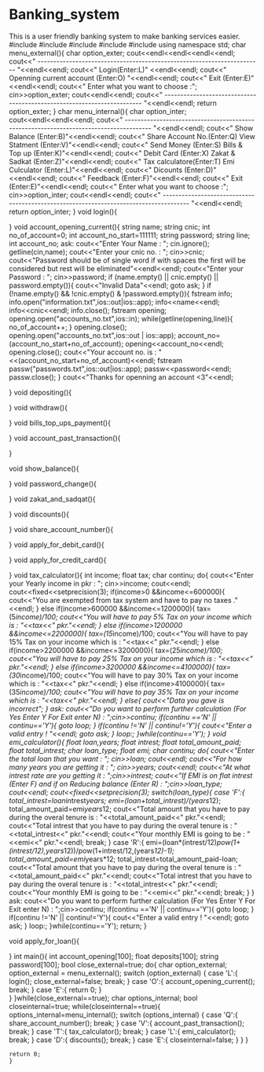 # Banking_system
This is a user friendly banking system to make  banking services easier.
#include<iostream>
#include<fstream>
#include<string>
#include<cmath>
#include<iomanip>
using namespace std;
char menu_external(){
    char option_exter;
    cout<<endl<<endl<<endl<<endl;
    cout<<"                                            -----------------------------------------------------------------------        "<<endl<<endl;
    cout<<"                                                                       Login(Enter:L)"                                <<endl<<endl;
    cout<<"                                                              Openning current account (Enter:O)            "<<endl<<endl;
    cout<<"                                                                         Exit (Enter:E)"                                <<endl<<endl;
    cout<<"                                         Enter what you want to choose :"; cin>>option_exter; cout<<endl<<endl;
    cout<<"                                            -----------------------------------------------------------------------        "<<endl<<endl;
    return option_exter;
}
char menu_internal(){
    char option_inter;
    cout<<endl<<endl<<endl;
    cout<<"                                     --------------------------------------------------------------------------------------        "<<endl<<endl;
    cout<<"                                                                     Show Balance (Enter:B)"<<endl<<endl;
    cout<<"                                           Share Account No.(Enter:Q)                        View Statment (Enter:V)"<<endl<<endl;
    cout<<"                                       Send Money (Enter:S)                                     Bills & Top up (Enter:K)"<<endl<<endl;
    cout<<"                                       Debit Card (Enter:X)                                     Zakat & Sadkat (Enter:Z)"<<endl<<endl;
    cout<<"                                       Tax calculatore(Enter:T)                                 Emi Culculator (Enter:L)"<<endl<<endl;
    cout<<"                                                                      Dicounts (Enter:D)"<<endl<<endl;
    cout<<"                                                                      Feedback (Enter:F)"<<endl<<endl;
    cout<<"                                                                      Exit (Enter:E)"<<endl<<endl;
    cout<<"                                         Enter what you want to choose :"; cin>>option_inter; cout<<endl<<endl;
    cout<<"                                     --------------------------------------------------------------------------------------        "<<endl<<endl;
    return option_inter;
}
void login(){

}
void account_opening_current(){
    string name;
    string cnic;
    int no_of_account=0;
    int account_no_start=111111;
    string password;
    string line;
    int account_no;
    ask:
    cout<<"Enter Your Name : ";
    cin.ignore();
    getline(cin,name);
    cout<<"Enter your cnic no. : ";
    cin>>cnic;
    cout<<"Password should be of single word if with spaces the first will be considered but rest will be eliminated"<<endl<<endl;
    cout<<"Enter your Password : ";
    cin>>password;
    if (name.empty() || cnic.empty() || password.empty()){
        cout<<"Invalid Data"<<endl;
        goto ask;
    }
    if (!name.empty() && !cnic.empty() & !password.empty()){
    fstream info;
    info.open("information.txt",ios::out|ios::app);
    info<<name<<endl;
    info<<cnic<<endl;
    info.close();
    fstream opening;
    opening.open("accounts_no.txt",ios::in);
    while(getline(opening,line)){
        no_of_account++;
    }
    opening.close();
    opening.open("accounts_no.txt",ios::out | ios::app);
    account_no=(account_no_start+no_of_account);
    opening<<account_no<<endl;
    opening.close();
    cout<<"Your account no. is : "<<(account_no_start+no_of_account)<<endl;
     fstream passw("passwords.txt",ios::out|ios::app);
    passw<<password<<endl;
    passw.close();
    }
    cout<<"Thanks for openning an account <3"<<endl;

}
void depositing(){

}
void withdraw(){

}
void bills_top_ups_payment(){

}
void account_past_transaction(){

}

void show_balance(){

}
void password_change(){

}
void zakat_and_sadqat(){

}
void discounts(){
    
}
void share_account_number(){

}
void apply_for_debit_card(){

}
void apply_for_credit_card(){

}
void tax_calculator(){
    int income;
    float tax;
    char continu;
    do{
    cout<<"Enter your Yearly income in pkr : ";
    cin>>income;
    cout<<endl;
    cout<<fixed<<setprecision(3);
    if(income>0 &&income<=600000){
        cout<<"You are exempted from tax system and have to pay no taxes ."<<endl;
    }
    else if(income>600000 &&income<=1200000){
        tax=(5*income)/100;
        cout<<"You will have to pay 5% Tax on your income which is : "<<tax<<" pkr."<<endl;
    }
    else if(income>1200000 &&income<=2200000){
        tax=(15*income)/100;
        cout<<"You will have to pay 15% Tax on your income which is : "<<tax<<" pkr."<<endl;
    }
    else if(income>2200000 &&income<=3200000){
        tax=(25*income)/100;
        cout<<"You will have to pay 25% Tax on your income which is : "<<tax<<" pkr."<<endl;
    }
    else if(income>3200000 &&income<=4100000){
        tax=(30*income)/100;
        cout<<"You will have to pay 30% Tax on your income which is : "<<tax<<" pkr."<<endl;
    }
    else if(income>4100000){
        tax=(35*income)/100;
        cout<<"You will have to pay 35% Tax on your income which is : "<<tax<<" pkr."<<endl;
    }
    else{
        cout<<"Data you gave is incorrect";
    }
    ask:
     cout<<"Do you want to perform further calculation (For Yes Enter Y For Exit enter N) : ";cin>>continu;
     if(continu =='N' || continu=='Y'){
        goto loop;
     }
     if(continu !='N' || continu!='Y'){
        cout<<"Enter a valid entry ! "<<endl;
        goto ask;
     }
     loop:;
    }while(continu=='Y');
}
void emi_calculator(){
float loan,years;
float intrest;
float total_amount_paid;
float total_intrest;
char loan_type;
float emi;
char continu;
do{
cout<<"Enter the total loan that you want : "; cin>>loan; cout<<endl;
cout<<"For how many years you are getting it : "; cin>>years; cout<<endl;
cout<<"At what intrest rate are you getting it : ";cin>>intrest;
cout<<"If EMI is on flat intrest (Enter F) and if on Reducing balance (Enter R) : ";cin>>loan_type; cout<<endl;
cout<<fixed<<setprecision(3);
switch(loan_type){
    case 'F':{
        total_intrest=loan*intrest*years;
        emi=(loan+total_intrest)/(years*12);
        total_amount_paid=emi*years*12;
        cout<<"Total amount that you have to pay during the overal tenure is : "<<total_amount_paid<<" pkr."<<endl;
        cout<<"Total intrest that you have to pay during the overal tenure is : "<<total_intrest<<" pkr."<<endl;
        cout<<"Your monthly EMI is going to be : "<<emi<<" pkr."<<endl;
        break;
    }
    case 'R':{
        emi=(loan*(intrest/12)*pow(1+(intrest/12),years*12))/pow(1+intrest/12,(years*12)-1);
        total_amount_paid=emi*years*12;
        total_intrest=total_amount_paid-loan;
         cout<<"Total amount that you have to pay during the overal tenure is : "<<total_amount_paid<<" pkr."<<endl;
        cout<<"Total intrest that you have to pay during the overal tenure is : "<<total_intrest<<" pkr."<<endl;
        cout<<"Your monthly EMI is going to be : "<<emi<<" pkr."<<endl;
        break;
    }
        }       
    ask:
    cout<<"Do you want to perform further calculation (For Yes Enter Y For Exit enter N) : ";cin>>continu;
    if(continu =='N' || continu=='Y'){
        goto loop;
     }
     if(continu !='N' || continu!='Y'){
        cout<<"Enter a valid entry ! "<<endl;
        goto ask;
     }
     loop:;
}while(continu=='Y');
    return;
    }

void apply_for_loan(){

}
int main(){
    int account_opening[100];
    float deposits[100];
    string password[100];
    bool  close_external=true;
    do{
        char option_external;
        option_external = menu_external();
        switch (option_external)
        {
        case 'L':{
            login();
            close_external=false;
            break;
        }
        case 'O':{
            account_opening_current();
            break;
        }
        case 'E':{
            return 0;
        }   
    }
    }while(close_external==true);
    char options_internal;
    bool closeinternal=true;
    while(closeinternal==true){
        options_internal=menu_internal();
        switch (options_internal)
        {
         case 'Q':{
                share_account_number();
                break;
            }
         case 'V':{
                account_past_transaction();
                break;
            }
        case 'T':{
            tax_calculator();
            break;
        }
        case 'L':{
            emi_calculator();
            break;
        }
        case 'D':{
            discounts();
            break;
        }
        case 'E':{
        closeinternal=false;
        }
    }
    }

    return 0;
    }
